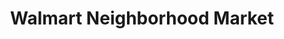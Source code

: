 ---
title: "Walmart Neighborhood Market"
url: /clarksville/walmart-neighborhood-market-tiny-town-road/
shop: supermarket
---